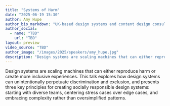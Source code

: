 ```yaml
---
title: "Systems of Harm"
date: "2025-06-19 15:30"
author: Amy Hupe
author_bio_markdown: "UK-based design systems and content design consultant who has worked on design systems for GOV.UK, BT, Springer Nature, the BBC and the Wellcome Trust."
author_social:
  - name: "TBD"
    url: "TBD"
layout: preview
video_source: "TBD"
author_image: "/images/2025/speakers/amy_hupe.jpg"
description: "Design systems are scaling machines that can either reproduce harm or create more inclusive experiences. This talk explores how design systems can unintentionally perpetuate discrimination and exclusion, and presents three key principles for creating socially responsible design systems: starting with diverse teams, centering stress cases over edge cases, and embracing complexity rather than oversimplified patterns."
---
```


Design systems are scaling machines that can either reproduce harm or create more inclusive experiences. This talk explores how design systems can unintentionally perpetuate discrimination and exclusion, and presents three key principles for creating socially responsible design systems: starting with diverse teams, centering stress cases over edge cases, and embracing complexity rather than oversimplified patterns.